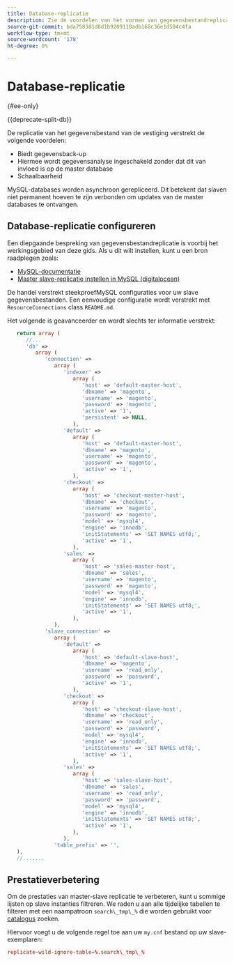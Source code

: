 ```yaml
---
title: Database-replicatie
description: Zie de voordelen van het vormen van gegevensbestandreplicatie.
source-git-commit: bda758381d8d1b9209110adb168c36e1d504c4fa
workflow-type: tm+mt
source-wordcount: '178'
ht-degree: 0%

---
```



# Database-replicatie

{#ee-only}

{{deprecate-split-db}}

De replicatie van het gegevensbestand van de vestiging verstrekt de volgende voordelen:

- Biedt gegevensback-up
- Hiermee wordt gegevensanalyse ingeschakeld zonder dat dit van invloed is op de master database
- Schaalbaarheid

MySQL-databases worden asynchroon gerepliceerd. Dit betekent dat slaven niet permanent hoeven te zijn verbonden om updates van de master databases te ontvangen.

## Database-replicatie configureren

Een diepgaande bespreking van gegevensbestandreplicatie is voorbij het werkingsgebied van deze gids. Als u dit wilt instellen, kunt u een bron raadplegen zoals:

- [MySQL-documentatie](https://dev.mysql.com/doc/refman/5.6/en/replication.html)
- [Master slave-replicatie instellen in MySQL (digitalocean)](https://www.digitalocean.com/community/tutorials/how-to-set-up-replication-in-mysql)

De handel verstrekt steekproefMySQL configuraties voor uw slave gegevensbestanden. Een eenvoudige configuratie wordt verstrekt met `ResourceConnections` class `README.md`.

Het volgende is geavanceerder en wordt slechts ter informatie verstrekt:

```php
   return array (
      //...
      'db' =>
         array (
            'connection' =>
               array (
                  'indexer' =>
                     array (
                        'host' => 'default-master-host',
                        'dbname' => 'magento',
                        'username' => 'magento',
                        'password' => 'magento',
                        'active' => '1',
                        'persistent' => NULL,
                     ),
                  'default' =>
                     array (
                        'host' => 'default-master-host',
                        'dbname' => 'magento',
                        'username' => 'magento',
                        'password' => 'magento',
                        'active' => '1',
                     ),
                  'checkout' =>
                     array (
                        'host' => 'checkout-master-host',
                        'dbname' => 'checkout',
                        'username' => 'magento',
                        'password' => 'magento',
                        'model' => 'mysql4',
                        'engine' => 'innodb',
                        'initStatements' => 'SET NAMES utf8;',
                        'active' => '1',
                     ),
                  'sales' =>
                     array (
                        'host' => 'sales-master-host',
                        'dbname' => 'sales',
                        'username' => 'magento',
                        'password' => 'magento',
                        'model' => 'mysql4',
                        'engine' => 'innodb',
                        'initStatements' => 'SET NAMES utf8;',
                        'active' => '1',
                     ),
               ),
            'slave_connection' =>
               array (
                  'default' =>
                     array (
                        'host' => 'default-slave-host',
                        'dbname' => 'magento',
                        'username' => 'read_only',
                        'password' => 'password',
                        'active' => '1',
                     ),
                  'checkout' =>
                     array (
                        'host' => 'checkout-slave-host',
                        'dbname' => 'checkout',
                        'username' => 'read_only',
                        'password' => 'password',
                        'model' => 'mysql4',
                        'engine' => 'innodb',
                        'initStatements' => 'SET NAMES utf8;',
                        'active' => '1',
                     ),
                  'sales' =>
                     array (
                        'host' => 'sales-slave-host',
                        'dbname' => 'sales',
                        'username' => 'read_only',
                        'password' => 'password',
                        'model' => 'mysql4',
                        'engine' => 'innodb',
                        'initStatements' => 'SET NAMES utf8;',
                        'active' => '1',
                     ),
                  ),
               'table_prefix' => '',
   ),
   //.......
```

## Prestatieverbetering

Om de prestaties van master-slave replicatie te verbeteren, kunt u sommige lijsten op slave instanties filtreren. We raden u aan alle tijdelijke tabellen te filteren met een naampatroon `search\_tmp\_%` die worden gebruikt voor [catalogus](https://glossary.magento.com/catalog) zoeken.

Hiervoor voegt u de volgende regel toe aan uw `my.cnf` bestand op uw slave-exemplaren:

```conf
replicate-wild-ignore-table=%.search\_tmp\_%
```
